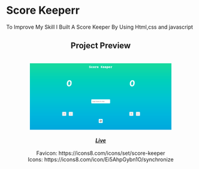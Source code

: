 <h1>Score Keeperr</h1>
To Improve My Skill I Built A Score Keeper By Using Html,css and javascript
<div align="center">
<h2 align="center">Project Preview</h2>
<br>
<img width='75%' src = "https://github.com/D-pak24/Score-keeper/blob/58479c90bde6b96e1dbebe267efe87fc397c4a49/assets/preview-img.png">
</div>
<br>
<div align="center">
<a href="https://dpak24-score-keeper.netlify.app/"><b><i>Live</i></b></a>
<br>
<br>
Favicon: https://icons8.com/icons/set/score-keeper
<br>
Icons: https://icons8.com/icon/Ei5AhpGybn1O/synchronize

